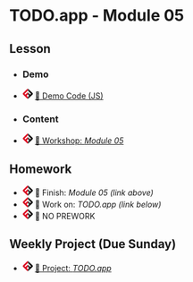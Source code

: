# TODO.app - Module 05

## Lesson
<!-- - ![FSA](/logo.png) [📺 Lecture ]() -->
- ### Demo
- ![FSA](/logo.png) [👾 Demo Code (JS)](app.js)
- ### Content
- ![FSA](/logo.png) [🔬 Workshop: *Module 05*](https://learn.fullstackacademy.com/workshop/5e56dbd1f2dcba00048f0cd5/landing)
<!-- - ![FSA](/logo.png) [👾 Solution: *Module 05*](https://learn.fullstackacademy.com/workshop/5e56dbd1f2dcba00048f0cd5/content/5e56dbd1f2dcba00048f0ce2/text) -->

## Homework
- ![FSA](/logo.png) 🔬 Finish: *Module 05 (link above)*
- ![FSA](/logo.png) 🔬 Work on: *TODO.app (link below)*
- ![FSA](/logo.png) 📖 NO PREWORK

## Weekly Project (Due Sunday)
- ![FSA](/logo.png) [🔬 Project: *TODO.app*](https://learn.fullstackacademy.com/workshop/5e56d920f2dcba00048f0c06/content/5e58161d4923a00004f9a597/text)
